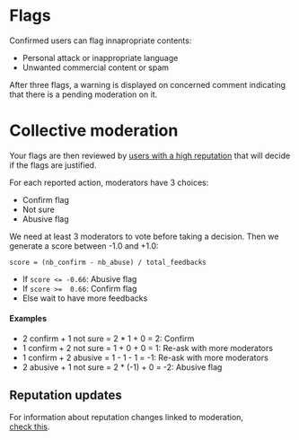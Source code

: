 # Flags

Confirmed users can flag innapropriate contents:

* Personal attack or inappropriate language
* Unwanted commercial content or spam

After three flags, a warning is displayed on concerned comment indicating that
there is a pending moderation on it.

# Collective moderation

Your flags are then reviewed by [users with a high reputation](/help/privileges) 
that will decide if the flags are justified.

For each reported action, moderators have 3 choices:

* Confirm flag
* Not sure
* Abusive flag

We need at least 3 moderators to vote before taking a decision.
Then we generate a score between -1.0 and +1.0:

```
score = (nb_confirm - nb_abuse) / total_feedbacks
```


* If `score <= -0.66`: Abusive flag 
* If `score >=  0.66`: Confirm flag 
* Else wait to have more feedbacks 

#### Examples

* 2 confirm + 1 not sure = 2 * 1 + 0 = 2: Confirm
* 1 confirm + 2 not sure = 1 + 0 + 0 = 1: Re-ask with more moderators
* 1 confirm + 2 abusive = 1 - 1 - 1 = -1: Re-ask with more moderators
* 2 abusive + 1 not sure = 2 * (-1) + 0 = -2: Abusive flag

## Reputation updates

For information about reputation changes linked to moderation,  
[check this](/help/reputation).